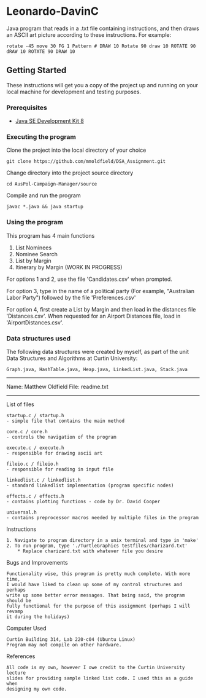 # Leonardo-DavinC

Java program that reads in a .txt file containing instructions, and then draws an ASCII art picture according to these instructions. For example:

``
rotate -45
move 30
FG 1
Pattern #
DRAW 10
Rotate 90
draw 10
ROTATE 90
dRAW 10
ROTATE 90
DRAW 10
``

## Getting Started

These instructions will get you a copy of the project up and running on your local machine for development and testing purposes.

### Prerequisites

* [Java SE Development Kit 8](https://www.oracle.com/technetwork/java/javase/downloads/jdk8-downloads-2133151.html)

### Executing the program

Clone the project into the local directory of your choice

```
git clone https://github.com/mmoldfield/DSA_Assignment.git
```

Change directory into the project source directory 

```
cd AusPol-Campaign-Manager/source
```

Compile and run the program
```
javac *.java && java startup
```

### Using the program

This program has 4 main functions
1. List Nominees
2. Nominee Search
3. List by Margin
4. Itinerary by Margin (WORK IN PROGRESS)

For options 1 and 2, use the file 'Candidates.csv' when prompted.

For option 3, type in the name of a political party (For example, "Australian Labor Party") followed by the file 'Preferences.csv'

For option 4, first create a List by Margin and then load in the distances file 'Distances.csv'. When requested for an Airport Distances file, load in 'AirportDistances.csv'.

### Data structures used

The following data structures were created by myself, as part of the unit Data Structures and Algorithms at Curtin University:

``
Graph.java, HashTable.java, Heap.java, LinkedList.java, Stack.java
``

********************************************************************************
Name: Matthew Oldfield
File: readme.txt
********************************************************************************

List of files

    startup.c / startup.h
    - simple file that contains the main method

    core.c / core.h
    - controls the navigation of the program

    execute.c / execute.h
    - responsible for drawing ascii art

    fileio.c / fileio.h
    - responsible for reading in input file

    linkedlist.c / linkedlist.h
    - standard linkedlist implementation (program specific nodes)

    effects.c / effects.h
    - contains plotting functions - code by Dr. David Cooper

    universal.h
    - contains preprocessor macros needed by multiple files in the program

Instructions

    1. Navigate to program directory in a unix terminal and type in 'make'
    2. To run program, type './TurtleGraphics testfiles/charizard.txt'
        * Replace charizard.txt with whatever file you desire

Bugs and Improvements

    Functionality wise, this program is pretty much complete. With more time,
    I would have liked to clean up some of my control structures and perhaps
    write up some better error messages. That being said, the program should be
    fully functional for the purpose of this assignment (perhaps I will revamp
    it during the holidays)

Computer Used
    
    Curtin Building 314, Lab 220-c04 (Ubuntu Linux)
    Program may not compile on other hardware.

References

    All code is my own, however I owe credit to the Curtin University lecture
    slides for providing sample linked list code. I used this as a guide when
    designing my own code.







